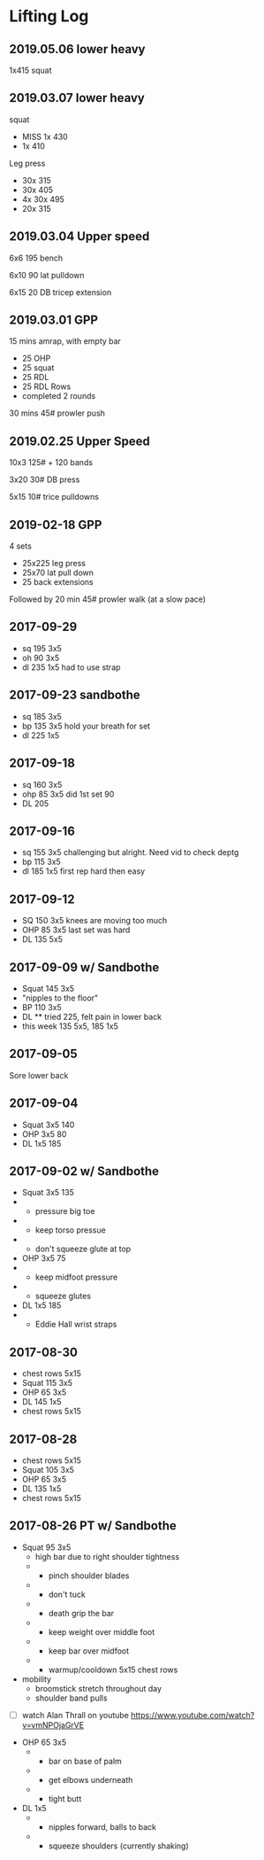 # Lifting Log

## 2019.05.06 lower heavy

1x415 squat

## 2019.03.07 lower heavy

squat
- MISS 1x 430
- 1x 410

Leg press
- 30x 315
- 30x 405
- 4x 30x 495
- 20x 315

## 2019.03.04 Upper speed

6x6 195 bench

6x10 90 lat pulldown

6x15 20 DB tricep extension

## 2019.03.01 GPP

15 mins amrap, with empty bar
- 25 OHP
- 25 squat
- 25 RDL
- 25 RDL Rows
- completed 2 rounds

30 mins 45# prowler push

## 2019.02.25 Upper Speed

10x3 125# + 120 bands

3x20 30# DB press

5x15 10# trice pulldowns

## 2019-02-18 GPP

4 sets
- 25x225 leg press
- 25x70 lat pull down
- 25 back extensions

Followed by 20 min 45# prowler walk (at a slow pace)

## 2017-09-29 
- sq 195 3x5
- oh 90 3x5 
- dl 235 1x5 had to use strap

## 2017-09-23 sandbothe
- sq 185 3x5
- bp 135 3x5 hold your breath for set
- dl 225 1x5

## 2017-09-18 
- sq 160 3x5
- ohp 85 3x5 did 1st set 90
- DL 205

## 2017-09-16
- sq 155 3x5 challenging but alright. Need vid to check deptg
- bp 115 3x5 
- dl 185 1x5 first rep hard then easy

## 2017-09-12 
- SQ 150 3x5 knees are moving too much
- OHP 85 3x5 last set was hard
- DL 135 5x5

## 2017-09-09 w/ Sandbothe
- Squat 145 3x5 
- "nipples to the floor"
- BP 110 3x5
- DL ** tried 225, felt pain in lower back
- this week 135 5x5, 185 1x5

## 2017-09-05 
Sore lower back

## 2017-09-04 
- Squat 3x5 140
- OHP 3x5 80
- DL 1x5 185

## 2017-09-02 w/ Sandbothe
- Squat 3x5 135
- - pressure big toe
- - keep torso pressue
- - don't squeeze glute at top
- OHP 3x5 75
- - keep midfoot pressure
- - squeeze glutes
- DL 1x5 185
- - Eddie Hall wrist straps

## 2017-08-30 
- chest rows 5x15
- Squat 115 3x5
- OHP 65 3x5
- DL 145 1x5
- chest rows 5x15

## 2017-08-28 
- chest rows 5x15
- Squat 105 3x5
- OHP 65 3x5
- DL 135 1x5
- chest rows 5x15


## 2017-08-26 PT w/ Sandbothe
- Squat 95 3x5
  - high bar due to right shoulder tightness
  - * pinch shoulder blades
  - * don't tuck
  - * death grip the bar
  - * keep weight over middle foot
  - * keep bar over midfoot
  - * warmup/cooldown 5x15 chest rows
- mobility
  - broomstick stretch throughout day
  - shoulder band pulls
- [ ] watch Alan Thrall on youtube https://www.youtube.com/watch?v=vmNPOjaGrVE
- OHP 65 3x5
  - * bar on base of palm
  - * get elbows underneath
  - * tight butt
- DL 1x5
  - * nipples forward, balls to back
  - * squeeze shoulders (currently shaking)
